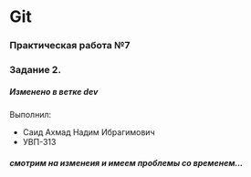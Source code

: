 # Git
### Практическая работа №7
### Задание 2.
##### Изменено в ветке dev
Выполнил:
* Саид Ахмад Надим Ибрагимович
* УВП-313
##### смотрим на изменеия и имеем проблемы со временем...
